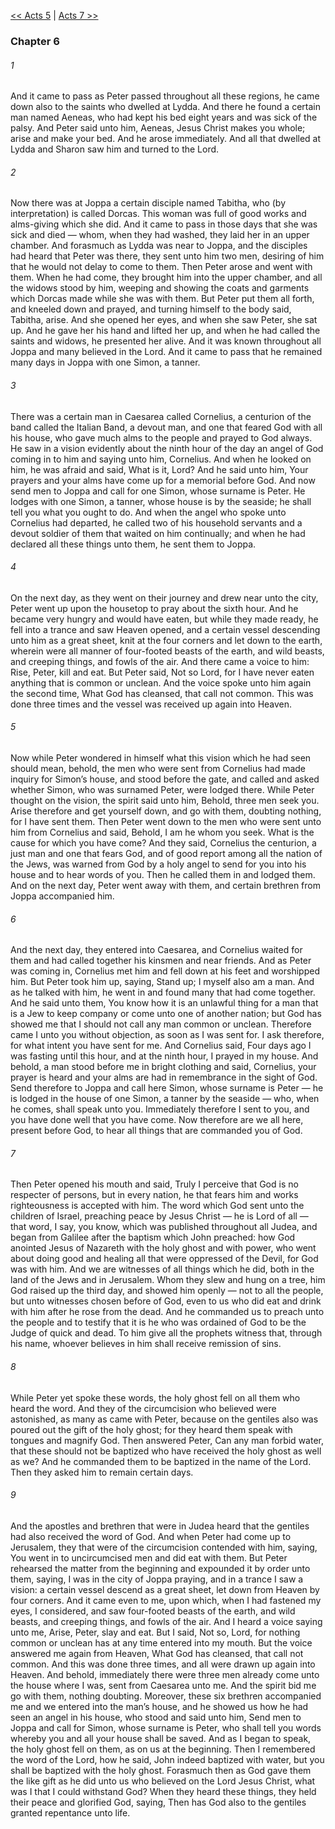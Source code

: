 [<< Acts 5](Acts%205.md)  |  [Acts 7 >>](Acts%207.md)

### Chapter 6
###### 1
And it came to pass as Peter passed throughout all these regions, he came down also to the saints who dwelled at Lydda. And there he found a certain man named Aeneas, who had kept his bed eight years and was sick of the palsy. And Peter said unto him, Aeneas, Jesus Christ makes you whole; arise and make your bed. And he arose immediately. And all that dwelled at Lydda and Sharon saw him and turned to the Lord.

###### 2
Now there was at Joppa a certain disciple named Tabitha, who (by interpretation) is called Dorcas. This woman was full of good works and alms-giving which she did. And it came to pass in those days that she was sick and died — whom, when they had washed, they laid her in an upper chamber. And forasmuch as Lydda was near to Joppa, and the disciples had heard that Peter was there, they sent unto him two men, desiring of him that he would not delay to come to them. Then Peter arose and went with them. When he had come, they brought him into the upper chamber, and all the widows stood by him, weeping and showing the coats and garments which Dorcas made while she was with them. But Peter put them all forth, and kneeled down and prayed, and turning himself to the body said, Tabitha, arise. And she opened her eyes, and when she saw Peter, she sat up. And he gave her his hand and lifted her up, and when he had called the saints and widows, he presented her alive. And it was known throughout all Joppa and many believed in the Lord. And it came to pass that he remained many days in Joppa with one Simon, a tanner.

###### 3
There was a certain man in Caesarea called Cornelius, a centurion of the band called the Italian Band, a devout man, and one that feared God with all his house, who gave much alms to the people and prayed to God always. He saw in a vision evidently about the ninth hour of the day an angel of God coming in to him and saying unto him, Cornelius. And when he looked on him, he was afraid and said, What is it, Lord? And he said unto him, Your prayers and your alms have come up for a memorial before God. And now send men to Joppa and call for one Simon, whose surname is Peter. He lodges with one Simon, a tanner, whose house is by the seaside; he shall tell you what you ought to do. And when the angel who spoke unto Cornelius had departed, he called two of his household servants and a devout soldier of them that waited on him continually; and when he had declared all these things unto them, he sent them to Joppa.

###### 4
On the next day, as they went on their journey and drew near unto the city, Peter went up upon the housetop to pray about the sixth hour. And he became very hungry and would have eaten, but while they made ready, he fell into a trance and saw Heaven opened, and a certain vessel descending unto him as a great sheet, knit at the four corners and let down to the earth, wherein were all manner of four-footed beasts of the earth, and wild beasts, and creeping things, and fowls of the air. And there came a voice to him: Rise, Peter, kill and eat. But Peter said, Not so Lord, for I have never eaten anything that is common or unclean. And the voice spoke unto him again the second time, What God has cleansed, that call not common. This was done three times and the vessel was received up again into Heaven.

###### 5
Now while Peter wondered in himself what this vision which he had seen should mean, behold, the men who were sent from Cornelius had made inquiry for Simon’s house, and stood before the gate, and called and asked whether Simon, who was surnamed Peter, were lodged there. While Peter thought on the vision, the spirit said unto him, Behold, three men seek you. Arise therefore and get yourself down, and go with them, doubting nothing, for I have sent them. Then Peter went down to the men who were sent unto him from Cornelius and said, Behold, I am he whom you seek. What is the cause for which you have come? And they said, Cornelius the centurion, a just man and one that fears God, and of good report among all the nation of the Jews, was warned from God by a holy angel to send for you into his house and to hear words of you. Then he called them in and lodged them. And on the next day, Peter went away with them, and certain brethren from Joppa accompanied him.

###### 6
And the next day, they entered into Caesarea, and Cornelius waited for them and had called together his kinsmen and near friends. And as Peter was coming in, Cornelius met him and fell down at his feet and worshipped him. But Peter took him up, saying, Stand up; I myself also am a man. And as he talked with him, he went in and found many that had come together. And he said unto them, You know how it is an unlawful thing for a man that is a Jew to keep company or come unto one of another nation; but God has showed me that I should not call any man common or unclean. Therefore came I unto you without objection, as soon as I was sent for. I ask therefore, for what intent you have sent for me. And Cornelius said, Four days ago I was fasting until this hour, and at the ninth hour, I prayed in my house. And behold, a man stood before me in bright clothing and said, Cornelius, your prayer is heard and your alms are had in remembrance in the sight of God. Send therefore to Joppa and call here Simon, whose surname is Peter — he is lodged in the house of one Simon, a tanner by the seaside — who, when he comes, shall speak unto you. Immediately therefore I sent to you, and you have done well that you have come. Now therefore are we all here, present before God, to hear all things that are commanded you of God.

###### 7
Then Peter opened his mouth and said, Truly I perceive that God is no respecter of persons, but in every nation, he that fears him and works righteousness is accepted with him. The word which God sent unto the children of Israel, preaching peace by Jesus Christ — he is Lord of all — that word, I say, you know, which was published throughout all Judea, and began from Galilee after the baptism which John preached: how God anointed Jesus of Nazareth with the holy ghost and with power, who went about doing good and healing all that were oppressed of the Devil, for God was with him. And we are witnesses of all things which he did, both in the land of the Jews and in Jerusalem. Whom they slew and hung on a tree, him God raised up the third day, and showed him openly — not to all the people, but unto witnesses chosen before of God, even to us who did eat and drink with him after he rose from the dead. And he commanded us to preach unto the people and to testify that it is he who was ordained of God to be the Judge of quick and dead. To him give all the prophets witness that, through his name, whoever believes in him shall receive remission of sins.

###### 8
While Peter yet spoke these words, the holy ghost fell on all them who heard the word. And they of the circumcision who believed were astonished, as many as came with Peter, because on the gentiles also was poured out the gift of the holy ghost; for they heard them speak with tongues and magnify God. Then answered Peter, Can any man forbid water, that these should not be baptized who have received the holy ghost as well as we? And he commanded them to be baptized in the name of the Lord. Then they asked him to remain certain days.

###### 9
And the apostles and brethren that were in Judea heard that the gentiles had also received the word of God. And when Peter had come up to Jerusalem, they that were of the circumcision contended with him, saying, You went in to uncircumcised men and did eat with them. But Peter rehearsed the matter from the beginning and expounded it by order unto them, saying, I was in the city of Joppa praying, and in a trance I saw a vision: a certain vessel descend as a great sheet, let down from Heaven by four corners. And it came even to me, upon which, when I had fastened my eyes, I considered, and saw four-footed beasts of the earth, and wild beasts, and creeping things, and fowls of the air. And I heard a voice saying unto me, Arise, Peter, slay and eat. But I said, Not so, Lord, for nothing common or unclean has at any time entered into my mouth. But the voice answered me again from Heaven, What God has cleansed, that call not common. And this was done three times, and all were drawn up again into Heaven. And behold, immediately there were three men already come unto the house where I was, sent from Caesarea unto me. And the spirit bid me go with them, nothing doubting. Moreover, these six brethren accompanied me and we entered into the man’s house, and he showed us how he had seen an angel in his house, who stood and said unto him, Send men to Joppa and call for Simon, whose surname is Peter, who shall tell you words whereby you and all your house shall be saved. And as I began to speak, the holy ghost fell on them, as on us at the beginning. Then I remembered the word of the Lord, how he said, John indeed baptized with water, but you shall be baptized with the holy ghost. Forasmuch then as God gave them the like gift as he did unto us who believed on the Lord Jesus Christ, what was I that I could withstand God? When they heard these things, they held their peace and glorified God, saying, Then has God also to the gentiles granted repentance unto life.